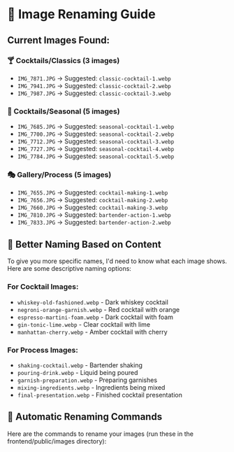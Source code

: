 # 📸 Image Renaming Guide

## Current Images Found:

### 🍸 Cocktails/Classics (3 images)
- `IMG_7871.JPG` → Suggested: `classic-cocktail-1.webp`
- `IMG_7941.JPG` → Suggested: `classic-cocktail-2.webp` 
- `IMG_7987.JPG` → Suggested: `classic-cocktail-3.webp`

### 🌟 Cocktails/Seasonal (5 images)
- `IMG_7685.JPG` → Suggested: `seasonal-cocktail-1.webp`
- `IMG_7700.JPG` → Suggested: `seasonal-cocktail-2.webp`
- `IMG_7712.JPG` → Suggested: `seasonal-cocktail-3.webp`
- `IMG_7727.JPG` → Suggested: `seasonal-cocktail-4.webp`
- `IMG_7784.JPG` → Suggested: `seasonal-cocktail-5.webp`

### 🎭 Gallery/Process (5 images)
- `IMG_7655.JPG` → Suggested: `cocktail-making-1.webp`
- `IMG_7656.JPG` → Suggested: `cocktail-making-2.webp`
- `IMG_7660.JPG` → Suggested: `cocktail-making-3.webp`
- `IMG_7810.JPG` → Suggested: `bartender-action-1.webp`
- `IMG_7833.JPG` → Suggested: `bartender-action-2.webp`

## 🎯 Better Naming Based on Content

To give you more specific names, I'd need to know what each image shows. Here are some descriptive naming options:

### For Cocktail Images:
- `whiskey-old-fashioned.webp` - Dark whiskey cocktail
- `negroni-orange-garnish.webp` - Red cocktail with orange
- `espresso-martini-foam.webp` - Dark cocktail with foam
- `gin-tonic-lime.webp` - Clear cocktail with lime
- `manhattan-cherry.webp` - Amber cocktail with cherry

### For Process Images:
- `shaking-cocktail.webp` - Bartender shaking
- `pouring-drink.webp` - Liquid being poured
- `garnish-preparation.webp` - Preparing garnishes
- `mixing-ingredients.webp` - Ingredients being mixed
- `final-presentation.webp` - Finished cocktail presentation

## 🚀 Automatic Renaming Commands

Here are the commands to rename your images (run these in the frontend/public/images directory):